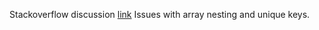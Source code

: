 
Stackoverflow discussion [link](https://stackoverflow.com/questions/46455016/how-can-i-map-a-nested-array-from-json)
Issues with array nesting and unique keys. 

